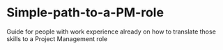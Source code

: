 # Simple-path-to-a-PM-role
Guide for people with work experience already on how to translate those skills to a Project Management role
